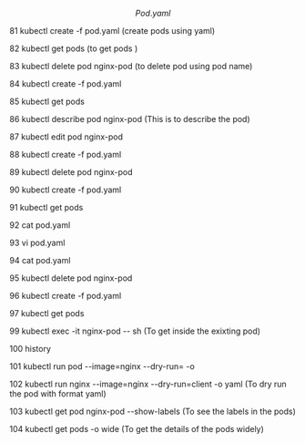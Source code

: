 $$Pod.yaml$$

81  kubectl create -f pod.yaml (create pods using yaml)

   82  kubectl get pods (to get pods )
   
   83  kubectl delete pod nginx-pod (to delete pod using pod name)
   
   84  kubectl create -f pod.yaml
   
   85  kubectl get pods
   
   86  kubectl describe pod nginx-pod (This is to describe the pod)
   
   87  kubectl edit pod nginx-pod
   
   88  kubectl create -f pod.yaml
   
   89  kubectl delete pod nginx-pod
   
   90  kubectl create -f pod.yaml
   
   91  kubectl get pods

   
   92  cat pod.yaml
   
   93  vi pod.yaml
   
   94  cat pod.yaml
   
   95  kubectl delete pod nginx-pod
   
   96  kubectl create -f pod.yaml
   
   97  kubectl get pods
   
   99  kubectl exec -it nginx-pod -- sh (To get inside the exixting pod)
   
  100  history
  
  101  kubectl run pod --image=nginx --dry-run= -o
  
  102  kubectl run nginx --image=nginx --dry-run=client -o yaml (To dry run the pod with format yaml)
  
  103  kubectl get pod nginx-pod --show-labels (To see the labels in the pods)
  
  104  kubectl get pods -o wide (To get the details of the pods widely)
  

